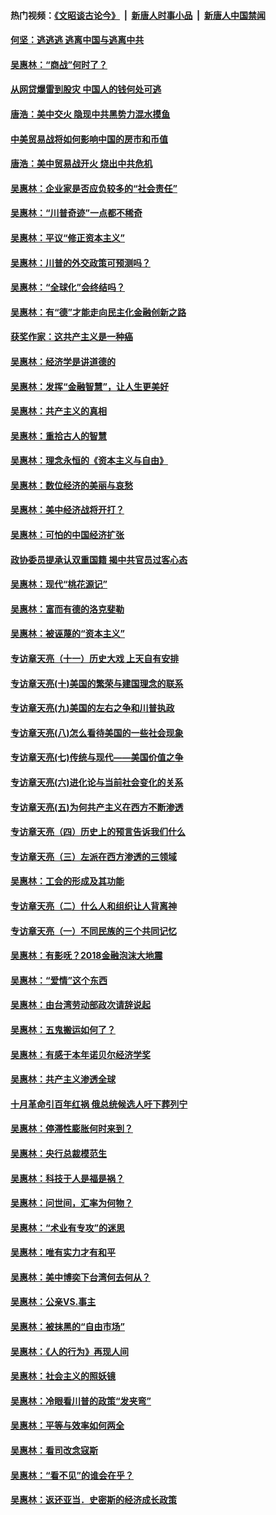 #### 热门视频：[《文昭谈古论今》](https://github.com/gfw-breaker/wenzhao/blob/master/README.md?t=10201533) &nbsp;|&nbsp; [新唐人时事小品](https://github.com/gfw-breaker/ntdtv-comedy/blob/master/README.md?t=10201533) &nbsp;|&nbsp; [新唐人中国禁闻](https://github.com/gfw-breaker/ntdtv-news/blob/master/README.md?t=10201533)

#### [何坚：逃逃逃 逃离中国与逃离中共](../pages/nsc423/n10592891.md?t=10201533) 

#### [吴惠林：“商战”何时了？](../pages/nsc423/n10573558.md?t=10201533) 

#### [从网贷爆雷到股灾 中国人的钱何处可逃](../pages/nsc423/n10572800.md?t=10201533) 

#### [唐浩：美中交火 隐现中共黑势力混水摸鱼](../pages/nsc423/n10544040.md?t=10201533) 

#### [中美贸易战将如何影响中国的房市和币值](../pages/nsc423/n10543697.md?t=10201533) 

#### [唐浩：美中贸易战开火 烧出中共危机](../pages/nsc423/n10540126.md?t=10201533) 

#### [吴惠林：企业家是否应负较多的“社会责任”](../pages/nsc423/n10535022.md?t=10201533) 

#### [吴惠林：“川普奇迹”一点都不稀奇](../pages/nsc423/n10512808.md?t=10201533) 

#### [吴惠林：平议“修正资本主义”](../pages/nsc423/n10495724.md?t=10201533) 

#### [吴惠林：川普的外交政策可预测吗？](../pages/nsc423/n10462387.md?t=10201533) 

#### [吴惠林：“全球化”会终结吗？](../pages/nsc423/n10452838.md?t=10201533) 

#### [吴惠林：有“德”才能走向民主化金融创新之路](../pages/nsc423/n10432292.md?t=10201533) 

#### [获奖作家：这共产主义是一种癌](../pages/nsc423/n10431541.md?t=10201533) 

#### [吴惠林：经济学是讲道德的](../pages/nsc423/n10398014.md?t=10201533) 

#### [吴惠林：发挥“金融智慧”，让人生更美好](../pages/nsc423/n10375019.md?t=10201533) 

#### [吴惠林：共产主义的真相](../pages/nsc423/n10351394.md?t=10201533) 

#### [吴惠林：重拾古人的智慧](../pages/nsc423/n10337691.md?t=10201533) 

#### [吴惠林：理念永恒的《资本主义与自由》](../pages/nsc423/n10316274.md?t=10201533) 

#### [吴惠林：数位经济的美丽与哀愁](../pages/nsc423/n10292946.md?t=10201533) 

#### [吴惠林：美中经济战将开打？](../pages/nsc423/n10258825.md?t=10201533) 

#### [吴惠林：可怕的中国经济扩张](../pages/nsc423/n10219147.md?t=10201533) 

#### [政协委员提承认双重国籍 揭中共官员过客心态](../pages/nsc423/n10208809.md?t=10201533) 

#### [吴惠林：现代“桃花源记”](../pages/nsc423/n10185234.md?t=10201533) 

#### [吴惠林：富而有德的洛克斐勒](../pages/nsc423/n10142264.md?t=10201533) 

#### [吴惠林：被诬蔑的“资本主义”](../pages/nsc423/n10124816.md?t=10201533) 

#### [专访章天亮（十一）历史大戏 上天自有安排](../pages/nsc423/n10094905.md?t=10201533) 

#### [专访章天亮(十)美国的繁荣与建国理念的联系](../pages/nsc423/n10094899.md?t=10201533) 

#### [专访章天亮(九)美国的左右之争和川普执政](../pages/nsc423/n10094889.md?t=10201533) 

#### [专访章天亮(八)怎么看待美国的一些社会现象](../pages/nsc423/n10094857.md?t=10201533) 

#### [专访章天亮(七)传统与现代——美国价值之争](../pages/nsc423/n10093140.md?t=10201533) 

#### [专访章天亮(六)进化论与当前社会变化的关系](../pages/nsc423/n10092036.md?t=10201533) 

#### [专访章天亮(五)为何共产主义在西方不断渗透](../pages/nsc423/n10083620.md?t=10201533) 

#### [专访章天亮（四）历史上的预言告诉我们什么](../pages/nsc423/n10083606.md?t=10201533) 

#### [专访章天亮（三）左派在西方渗透的三领域](../pages/nsc423/n10081115.md?t=10201533) 

#### [吴惠林：工会的形成及其功能](../pages/nsc423/n10080633.md?t=10201533) 

#### [专访章天亮（二）什么人和组织让人背离神](../pages/nsc423/n10076637.md?t=10201533) 

#### [专访章天亮（一）不同民族的三个共同记忆](../pages/nsc423/n10074188.md?t=10201533) 

#### [吴惠林：有影呒？2018金融泡沫大地震](../pages/nsc423/n10040534.md?t=10201533) 

#### [吴惠林：“爱情”这个东西](../pages/nsc423/n10019423.md?t=10201533) 

#### [吴惠林：由台湾劳动部政次请辞说起](../pages/nsc423/n9979679.md?t=10201533) 

#### [吴惠林：五鬼搬运如何了？](../pages/nsc423/n9925338.md?t=10201533) 

#### [吴惠林：有感于本年诺贝尔经济学奖](../pages/nsc423/n9871883.md?t=10201533) 

#### [吴惠林：共产主义渗透全球](../pages/nsc423/n9812748.md?t=10201533) 

#### [十月革命引百年红祸 俄总统候选人吁下葬列宁](../pages/nsc423/n9810182.md?t=10201533) 

#### [吴惠林：停滞性膨胀何时来到？](../pages/nsc423/n9764136.md?t=10201533) 

#### [吴惠林：央行总裁模范生](../pages/nsc423/n9728134.md?t=10201533) 

#### [吴惠林：科技于人是福是祸？](../pages/nsc423/n9672982.md?t=10201533) 

#### [吴惠林：问世间，汇率为何物？](../pages/nsc423/n9621788.md?t=10201533) 

#### [吴惠林：“术业有专攻”的迷思](../pages/nsc423/n9580363.md?t=10201533) 

#### [吴惠林：唯有实力才有和平](../pages/nsc423/n9529599.md?t=10201533) 

#### [吴惠林：美中博奕下台湾何去何从？](../pages/nsc423/n9483598.md?t=10201533) 

#### [吴惠林：公亲VS.事主](../pages/nsc423/n9425637.md?t=10201533) 

#### [吴惠林：被抹黑的“自由市场”](../pages/nsc423/n9351545.md?t=10201533) 

#### [吴惠林：《人的行为》再现人间](../pages/nsc423/n9296339.md?t=10201533) 

#### [吴惠林：社会主义的照妖镜](../pages/nsc423/n9243460.md?t=10201533) 

#### [吴惠林：冷眼看川普的政策“发夹弯”](../pages/nsc423/n9120684.md?t=10201533) 

#### [吴惠林：平等与效率如何两全](../pages/nsc423/n9075430.md?t=10201533) 

#### [吴惠林：看司改念寇斯](../pages/nsc423/n9024915.md?t=10201533) 

#### [吴惠林：“看不见”的谁会在乎？](../pages/nsc423/n8977488.md?t=10201533) 

#### [吴惠林：返还亚当．史密斯的经济成长政策](../pages/nsc423/n8931896.md?t=10201533) 

